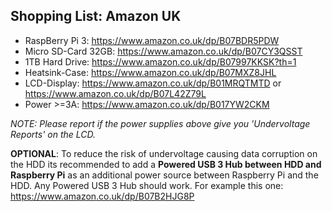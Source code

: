 ## Shopping List: Amazon UK

* RaspBerry Pi 3: https://www.amazon.co.uk/dp/B07BDR5PDW
* Micro SD-Card 32GB: https://www.amazon.co.uk/dp/B07CY3QSST
* 1TB Hard Drive: https://www.amazon.co.uk/dp/B07997KKSK?th=1
* Heatsink-Case: https://www.amazon.co.uk/dp/B07MXZ8JHL
* LCD-Display: https://www.amazon.co.uk/dp/B01MRQTMTD or https://www.amazon.co.uk/dp/B07L42Z79L
* Power >=3A: https://www.amazon.co.uk/dp/B017YW2CKM

*NOTE: Please report if the power supplies above give you 'Undervoltage Reports' on the LCD.*

**OPTIONAL**: To reduce the risk of undervoltage causing data corruption on the HDD its recommended to add a **Powered USB 3 Hub between HDD and Raspberry Pi** as an additional power source between Raspberry Pi and the HDD. Any Powered USB 3 Hub should work. For example this one: https://www.amazon.co.uk/dp/B07B2HJG8P
